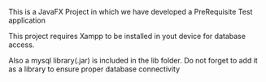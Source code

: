 This is a JavaFX Project in which we have developed a PreRequisite Test application

This project requires Xampp to be installed in yout device for database access.

Also a mysql library(.jar) is included in the lib folder. Do not forget to add it as a library to ensure proper database connectivity
